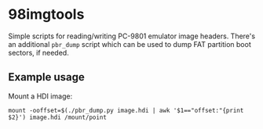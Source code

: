 98imgtools
==========

Simple scripts for reading/writing PC-9801 emulator image headers.
There's an additional `pbr_dump` script which can be used to dump FAT
partition boot sectors, if needed.

Example usage
-------------

Mount a HDI image:

    mount -ooffset=$(./pbr_dump.py image.hdi | awk '$1=="offset:"{print $2}') image.hdi /mount/point
